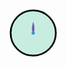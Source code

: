 <svg width="100" height="100" xmlns="http://www.w3.org/2000/svg">
    <circle cx="50" cy="50" r="40" stroke="black" stroke-width="3" fill="#C7EDE1" />
    <path d="M50 30 C 50 30, 45 45, 50 50 C 55 45, 50 30, 50 30 Z" fill="#7359AE" />
    <circle cx="50" cy="50" r="3" fill="#3498DB" />
</svg>

